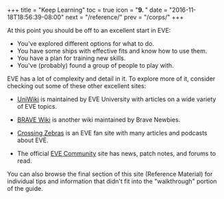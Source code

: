 +++
title = "Keep Learning"
toc = true
icon = "<b>9. </b>"
date = "2016-11-18T18:56:39-08:00"
next = "/reference/"
prev = "/corps/"
+++

At this point you should be off to an excellent start in EVE:

 * You've explored different options for what to do.
 * You have some ships with effective fits and know how to use them.
 * You have a plan for training new skills.
 * You've (probably) found a group of people to play with.

EVE has a lot of complexity and detail in it. To explore more of it, consider checking out some of these other
excellent sites:

 * [UniWiki](http://wiki.eveuniversity.org) is maintained by EVE University with articles on a wide
variety of EVE topics.

 * [BRAVE Wiki](https://wiki.braveineve.com/) is another wiki maintained by Brave Newbies.

 * [Crossing Zebras](http://crossingzebras.com/) is an EVE fan site with many articles and podcasts about EVE.

 * The official [EVE Community](https://community.eveonline.com/) site has news, patch notes, and forums to read.

You can also browse the final section of this site (Reference Material) for individual tips and information that
didn't fit into the "walkthrough" portion of the guide.
